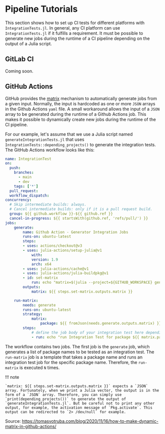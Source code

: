 # Pipeline Tutorials

This section shows how to set up CI tests for different platforms with `IntegrationTests.jl`. In general, any CI platform can use `IntegrationTests.jl` if it fulfills a requirement. It must be possible to generate new jobs during the runtime of a CI pipeline depending on the output of a Julia script.

## GitLab CI

Coming soon.

## GitHub Actions

GitHub provides the [matrix](https://docs.github.com/en/actions/using-jobs/using-a-matrix-for-your-jobs) mechanism to automatically generate jobs from a given input. Normally, the input is hardcoded as one or more `JSON` arrays in the Github Actions `yaml` file. A small workaround allows the input of a `JSON` array to be generated during the runtime of a Github Actions job. This makes it possible to dynamically create new jobs during the runtime of the CI pipeline.

For our example, let's assume that we use a Julia script named `generateIntegrationTests.jl` that uses `IntegrationTests::depending_projects()` to generate the integration tests. The GitHub Actions workflow looks like this:

```yaml
name: IntegrationTest
on:
  push:
    branches:
      - main
      - dev
    tags: ['*']
  pull_request:
  workflow_dispatch:
concurrency:
  # Skip intermediate builds: always.
  # Cancel intermediate builds: only if it is a pull request build.
  group: ${{ github.workflow }}-${{ github.ref }}
  cancel-in-progress: ${{ startsWith(github.ref, 'refs/pull/') }}
jobs:
    generate:
        name: Github Action - Generator Integration Jobs
        runs-on: ubuntu-latest
        steps:
        - uses: actions/checkout@v3
        - uses: julia-actions/setup-julia@v1
            with:
            version: 1.9
            arch: x64
        - uses: julia-actions/cache@v1
        - uses: julia-actions/julia-buildpkg@v1
        - id: set-matrix
            run: echo "matrix=$(julia --project=${GITHUB_WORKSPACE} generateIntegrationTests.jl 2> /dev/null)" >> $GITHUB_OUTPUT
        outputs:
            matrix: ${{ steps.set-matrix.outputs.matrix }}

    run-matrix:
        needs: generate
        runs-on: ubuntu-latest
        strategy:
            matrix:
                package: ${{ fromJson(needs.generate.outputs.matrix) }}
        steps:
            # define the job body of your integration test here depending on the `matrix.package` parameter
            - run: echo "run Integration Test for package ${{ matrix.package }}"
```

The workflow contains two jobs. The first job is the `generate` job, which generates a list of package names to be tested as an integration test. The `run-matrix` job is a template that takes a package name and runs an integration test job for the specific package name. Therefore, the `run-matrix` is executed `N` times.

!!! note

    `matrix: ${{ steps.set-matrix.outputs.matrix }}` expects a `JSON` array. Fortunately, when we print a Julia vector, the output is in the form of a `JSON` array. Therefore, you can simply use `print(depending_projects())` to generate the output of `generateIntegrationTests.jl`. But be careful not to print any other output, for example, the activation message of `Pkg.activate`. This output can be redirected to `2> /dev/null` for example.

Source: https://tomasvotruba.com/blog/2020/11/16/how-to-make-dynamic-matrix-in-github-actions/
